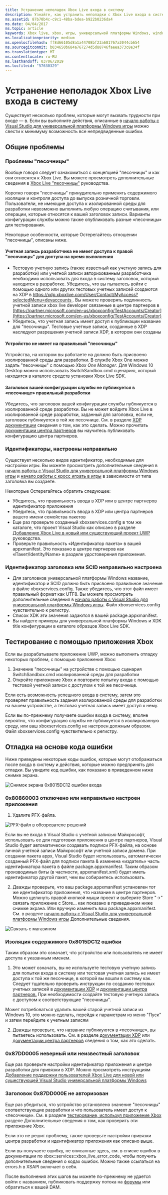 ```yaml
---
title: Устранение неполадок Xbox Live входа в систему
description: Узнайте, как устранить неполадки с Xbox Live входа в систему.
ms.assetid: 87b70b4c-c9c1-48ba-bdea-b922b0236da4
ms.date: 04/04/2017
ms.topic: article
keywords: Xbox live, xbox, игры, универсальной платформы Windows, windows 10 для настольных ПК, xbox, один вход, устранение неполадок
ms.localizationpriority: medium
ms.openlocfilehash: ff8d66105d8a1a44708bf23a681767a3044cb654
ms.sourcegitcommit: b034650b684a767274d5d88746faeea373c8e34f
ms.translationtype: MT
ms.contentlocale: ru-RU
ms.lasthandoff: 03/06/2019
ms.locfileid: "57630329"
---
```

# <a name="troubleshooting-xbox-live-sign-in"></a>Устранение неполадок Xbox Live входа в систему

Существует несколько проблем, которые могут вызвать трудности при входе — в.  Если вы выполните действия, описанные в [начало работы с Visual Studio для универсальной платформы Windows игры](../../get-started-with-partner/get-started-with-visual-studio-and-uwp.md) можно свести к минимуму возможность все непредвиденные ошибки.

## <a name="common-issues"></a>Общие проблемы

### <a name="sandbox-problems"></a>Проблемы "песочницы"

Вообще говоря следует ознакомиться с концепцией "песочницы" и как они относятся к Xbox Live.  Вы можете просмотреть дополнительные сведения в [Xbox Live "песочницы"](../../xbox-live-sandboxes.md) руководства.

Коротко говоря "песочницы" принудительно применять содержимого изоляции и контроля доступа до выпуска розничной торговли.  Пользователи, не имеющие доступа к изолированной среды для разработки невозможно выполнить любую операцию считывания, или операции, которые относятся к вашей заголовок записи.  Варианты конфигурации службы можно также опубликовать разные «песочницы» для тестирования.

Некоторые особенности, которые Остерегайтесь отношении "песочницы", описаны ниже.

#### <a name="developer-account-doesnt-have-access-to-the-right-sandbox-for-run-time-access"></a>Учетная запись разработчика не имеет доступа к правой "песочницы" для доступа на время выполнения

* Тестовую учетную запись (также известный как учетную запись для разработки) или учетной записи авторизованным разработчика необходимо использовать для входа в систему заголовок, который находится в разработке.  Убедитесь, что вы пытаетесь войти с помощью одного или других тестовых учетных записей создаются на XDP в [ https://xdp.xboxlive.com/User/Contact/MyAccess?selectedMenu=devaccounts ](https://xdp.xboxlive.com/User/Contact/MyAccess?selectedMenu=devaccounts). Вы можете проверять подлинность учетной записи xbox live developer связанные в центре партнеров в [https://partner.microsoft.com/en-us/xboxconfig/TestAccounts/Creator](https://partner.microsoft.com/en-us/xboxconfig/TestAccounts/Creator)
* Убедитесь, что учетная запись имеет доступ к публикации название для "песочницы".  Тестовые учетные записи, созданные в XDP наследуют разрешения учетной записи XDP, в котором они созданы

#### <a name="your-device-is-not-on-the-correct-sandbox"></a>Устройство не имеет на правильный "песочницы"

Устройства, на котором вы работаете на должно быть присвоено изолированной среды для разработки.  В службе Xbox One можно задать "песочницы" с помощью *Xbox One Manager*.  Для Windows 10 Desktop можно использовать SwitchSandbox.cmd сценарию, который находится в каталоге средств установки Xbox Live SDK.

#### <a name="your-titles-service-configuration-is-not-published-to-the-correct-development-sandbox"></a>Заголовок вашей конфигурации службы не публикуется в «песочнице» правильный разработки

Убедитесь, что заголовок вашей конфигурации службы публикуется в изолированной среде разработки.  Вы не может войдите Xbox Live в изолированной среде разработки, заданный для заголовка, если не, заголовок публикуется в той же песочнице.  См. в разделе [XDP документации](https://developer.xboxlive.com/en-us/xdphelp/development/xdpdocs/Pages/setting_up_service_configuration_03_31_16.aspx#PublishServiceConfig) сведения о том, как это сделать. Можно прочитать [документации центра партнеров](../../get-started-with-creators/xbox-live-service-configuration-creators.md#publish-your-xbox-live-service-configuration) вы научитесь публиковать конфигурацию центра партнеров.

### <a name="ids-configured-incorrectly"></a>Идентификаторы, настроены неправильно

Существует несколько видов идентификатор, необходимые для настройки игры.  Вы можете просмотреть дополнительные сведения в [начало работы с Visual Studio для универсальной платформы Windows игры](../../get-started-with-partner/get-started-with-visual-studio-and-uwp.md) и [начало работы с кросс играть в игры](../../get-started-with-partner/get-started-with-cross-play-games.md) в зависимости от типа заголовка вы создаете.

Некоторые Остерегайтесь обратить следующее:

* Убедитесь, что правильность ввода в XDP или в центре партнеров идентификатор приложения
* Убедитесь, что правильность ввода в XDP или центра партнеров вашего имени семейства пакетов
* Еще раз проверьте созданный xboxservices.config в том же каталоге, что проект Visual Studio как описано в разделе [Добавление Xbox Live в новый или существующий проект UWP](../../get-started-with-partner/get-started-with-visual-studio-and-uwp.md) руководства.
* Проверьте правильность «Идентификатор пакета» в вашей appxmanifest.  Это показано в центре партнеров как «Пакет/Identity/Name» в разделе удостоверения приложения.

### <a name="title-id-or-scid-not-configured-correctly"></a>Идентификатор заголовка или SCID неправильно настроена

* Для заголовков универсальной платформы Windows название, идентификатор и SCID должно быть присвоено правильное значение в файле xboxservices.config.  Также убедитесь, что этот файл имеет правильный формат как UTF8.  Вы можете просмотреть дополнительные сведения в [начало работы с Visual Studio для универсальной платформы Windows игры](../../get-started-with-partner/get-started-with-visual-studio-and-uwp.md). Файл xboxservices.config чувствительно к регистру.
* Список XDK эти значения задаются в вашей package.appxmanifest.
* Вы найдете примеры для универсальной платформы Windows и XDK title конфигурации в каталоге образцов Xbox Live SDK.

## <a name="test-using-the-xbox-app"></a>Тестирование с помощью приложения Xbox

Если вы разрабатываете приложение UWP, можно выполнить отладку некоторых проблем, с помощью приложения Xbox:

1. Значение "песочницы" на устройстве с помощью сценария SwitchSandbox.cmd изолированной среды для разработки
2. Откройте приложение Xbox и повторите попытку входа с помощью тестовой учетной записи с доступом к той же песочнице.

Если есть возможность успешного входа в систему, затем это проверяет правильность задания изолированной среды для разработки на вашем устройстве, а тестовая учетная запись имеет доступ к нему.

Если вы по-прежнему получаете ошибки входа в систему, вполне вероятно, что конфигурацию службы не публикуется в изолированную среду, или ваш xboxservices.config не настроен должным образом. Файл xboxservices.config чувствительно к регистру.

## <a name="debug-based-on-error-code"></a>Отладка на основе кода ошибки

Ниже приведены некоторые коды ошибок, которые могут отображаться после входа в систему и действия, которые можно предпринять для отладки.  Вы увидите код ошибки, как показано в приведенном ниже снимке экрана.

![Снимок экрана 0x8015DC12 ошибки входа](../../images/troubleshooting/sign_in_error.png)

### <a name="0x80860003-the-application-is-either-disabled-or-incorrectly-configured"></a>0x80860003 отключено или неправильно настроен приложения

1. Удалите PFX-файла.

![PFX-файл в обозревателе решений](../../images/troubleshooting/pfx_file.png)

Если вы не входа в Visual Studio с учетной записью Майкрософт, использовать ее для подготовки приложения в центре партнеров, Visual Studio будет автоматически создавать подписи PFX-файла, на основе личной учетной записи Майкрософт или учетной записи домена. При создании пакета appx, Visual Studio будет использовать, автоматически созданный PFX-файл для подписи пакета & изменена «издатель» часть идентификатора пакета в файле package.appxmanifest. Таким образом производимых биты (в частности, appxmanifest.xml) будет иметь идентификатор другой пакет, чем вы собираетесь использовать. 

2. Дважды проверьте, что ваш package.appxmanifest установлен тот же идентификатор приложения, что название в центре партнеров. Можно щелкнуть правой кнопкой мыши проект и выберите Store "->" связать приложение с Store... как показано в приведенном ниже снимке экрана. Или вручную изменить ваш package.appxmanifest. См. в разделе [начало работы с Visual Studio для универсальной платформы Windows игры](../../get-started-with-partner/get-started-with-visual-studio-and-uwp.md) Дополнительные сведения.

![Связать с магазином](../../images/troubleshooting/appxmanifest_binding.png)

### <a name="0x8015dc12-content-isolation-error"></a>Изоляция содержимого 0x8015DC12 ошибки

Таким образом это означает, что устройство или пользователь не имеет доступа к указанным именем.

1. Это может означать, вы не используете тестовую учетную запись для попытки входа в систему или тестовая учетная запись не имеет доступа к той же песочнице, в которой вы вошли в систему как. Следует тщательно проверить инструкции по созданию тестовых учетных записей в [документации XDP](https://developer.xboxlive.com/en-us/xdphelp/development/xdpdocs/Pages/creating_development_accounts_03_31_16.aspx) и [документации центра партнеров.](../../xbox-live-test-accounts.md) При необходимости создайте тестовую учетную запись с доступом к соответствующие "песочницы".

Может потребоваться удалить вашей старой учетной записи из Windows 10, это можно сделать, перейдя к параметрам из меню "Пуск" и затем перейдите к учетным записям

2. Дважды проверьте, что название публикуются в «песочнице», вы пытаетесь использовать. См. в разделе [документации XDP](https://developer.xboxlive.com/en-us/xdphelp/development/xdpdocs/Pages/setting_up_service_configuration_03_31_16.aspx#PublishServiceConfig) или [документации центра партнеров](../../xbox-live-service-configuration.md#sandbox-ids) сведения о том, как это сделать.

### <a name="0x87dd0005-unexpected-or-unknown-title"></a>0x87DD0005 неверный или неизвестный заголовок

Еще раз проверьте настройки идентификатор приложения и центре разработки для привязки в XDP. Можно просмотреть инструкциям [Добавление поддержки пользователей Xbox Live для новой или существующей Visual Studio универсальной платформы Windows](https://docs.microsoft.com/windows-hardware/drivers/devapps/step-1--create-a-uwp-device-app#span-idassociateyourappwiththewindowsstorespanspan-idassociateyourappwiththewindowsstorespanspan-idassociateyourappwiththewindowsstorespanassociate-your-app-with-the-microsoft-store)

### <a name="0x87dd000e-title-not-authorized"></a>Заголовок 0x87DD000E не авторизован

Еще раз убедиться, что устройство установлено значение "песочницы" соответствующие разработки и что пользователь имеет доступ к «песочнице». См. в разделе [тестирование, используя приложение Xbox](#test-using-the-xbox-app) разделе Дополнительные сведения о том, как проверить эти приложение Xbox.

Если это не решит проблему, также проверьте настройки привязки центра разработки и идентификатор приложения как описано выше.

Если вы получаете ошибку, не описанные здесь, см. в списке ошибок в документации по xbox::services::xbox_live_error_code, чтобы получить дополнительные сведения о кодах ошибок. Можно также ссылаться на errors.h в XSAPI включает в себя.

После выполнения этих шагов вы можете по-прежнему не удается войти с названием, публиковать поддержку потока на [форумы](https://forums.xboxlive.com) или обратиться к вашей DAM.
